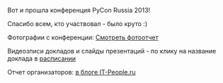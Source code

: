 Вот и прошла конференция PyCon Russia 2013!

Спасибо всем, кто участвовал - было круто :)

Фотографии с конференции: [Смотреть фотоотчет](http://www.facebook.com/media/set/?set=a.510272319018902.1073741825.475364682509666&type=1&l=024c3c640c)

Видеозписи докладов и слайды презентаций - по клику на название доклада в [расписании](http://pycon.ru/program/schedule/)

Отчет организаторов: [в блоге IT-People.ru](http://it-people.livejournal.com/4790.html)


